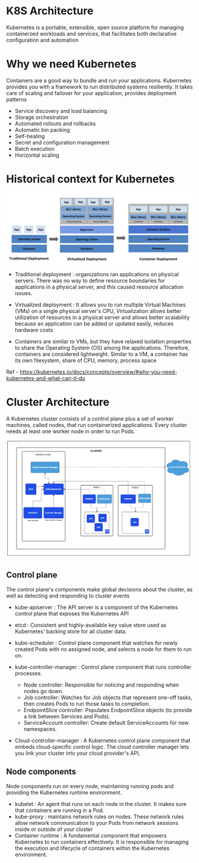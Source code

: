 # K8S Architecture 



Kubernetes is a portable, extensible, open source platform for managing containerzed workloads and services, that facilitates both declarative configuration and automation


# Why we need Kubernetes
Containers are a good way to bundle and run your applications.
Kubernetes provides you with a framework to run distributed systems resiliently. It takes care of scaling and failover for your application, provides deployment patterns


* Service discovery and load balancing
* Storage orchestration
* Automated rollouts and rollbacks
* Automatic bin packing
* Self-healing
* Secret and configuration management 
* Batch execution
* Horizontal scaling



# Historical context for Kubernetes
![alt text](image.png)



- Traditional deployment : organizations ran applications on physical servers. There was no way to define resource boundaries for applications in a physical server, and this caused resource allocation issues.

- Virtualized deployment : It allows you to run multiple Virtual Machines (VMs) on a single physical server's CPU, Virtualization allows better utilization of resources in a physical server and allows better scalability because an application can be added or updated easily, reduces hardware costs

- Containers are similar to VMs, but they have relaxed isolation properties to share the Operating System (OS) among the applications. Therefore, containers are considered lightweight. Similar to a VM, a container has its own filesystem, share of CPU, memory, process space


Ref - https://kubernetes.io/docs/concepts/overview/#why-you-need-kubernetes-and-what-can-it-do


# Cluster Architecture

A Kubernetes cluster consists of a control plane plus a set of worker machines, called nodes, that run containerized applications. Every cluster needs at least one worker node in order to run Pods.


![alt text](image-1.png)

## Control plane

The control plane's components make global decisions about the cluster, as well as detecting and responding to cluster events 


* kube-apiserver : The API server is a component of the Kubernetes control plane that exposes the Kubernetes API
* etcd : Consistent and highly-available key value store used as Kubernetes' backing store for all cluster data.
* kube-scheduler : Control plane component that watches for newly created Pods with no assigned node, and selects a node for them to run on.
* kube-controller-manager : Control plane component that runs controller processes.
    - Node controller: Responsible for noticing and responding when nodes go down.
    - Job controller: Watches for Job objects that represent one-off tasks, then creates Pods to run those tasks to completion.
    - EndpointSlice controller: Populates EndpointSlice objects (to provide a link between Services and Pods).
    - ServiceAccount controller: Create default ServiceAccounts for new namespaces.



* Cloud-controller-manager : A Kubernetes control plane component that embeds cloud-specific control logic. The cloud controller manager lets you link your cluster into your cloud provider's API,



## Node components

Node components run on every node, maintaining running pods and providing the Kubernetes runtime environment.

- kubelet : An agent that runs on each node in the cluster. It makes sure that containers are running in a Pod.
- kube-proxy : maintains network rules on nodes. These network rules allow network communication to your Pods from network sessions inside or outside of your cluster
- Container runtime : A fundamental component that empowers Kubernetes to run containers effectively. It is responsible for managing the execution and lifecycle of containers within the Kubernetes environment.

